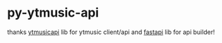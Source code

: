 # py-ytmusic-api

thanks [ytmusicapi](https://github.com/sigma67/ytmusicapi) lib for ytmusic client/api and [fastapi](https://github.com/fastapi/fastapi) lib for api builder!